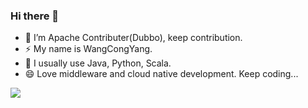 ### Hi there 👋

- 🔭 I’m Apache Contributer(Dubbo), keep contribution.
- ⚡ My name is WangCongYang.
- 🌱 I usually use Java, Python, Scala.
- 😄 Love middleware and cloud native development. Keep coding...

![](https://github-readme-stats.vercel.app/api?username=wcy666103)


